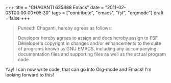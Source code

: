 +++
title = "CHAGANTI 635888 Emacs"
date = "2011-02-03T00:00:00+05:30"
tags = ["contribute", "emacs", "fsf", "orgmode"]
draft = false
+++

> Puneeth Chaganti, hereby agrees as follows:
>
> Developer hereby agrees to assign and does hereby assign to FSF
> Developer's copyright in changes and/or enhancements to the suite
> of programs known as GNU EMACS, including any accompanying
> documentation files and supporting files as well as the actual
> program code.

Yay! I can now write code, that can go into Org-mode and Emacs!
I'm looking forward to this!
